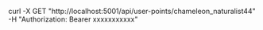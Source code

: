 curl -X GET "http://localhost:5001/api/user-points/chameleon_naturalist44" \
     -H "Authorization: Bearer xxxxxxxxxxx"
